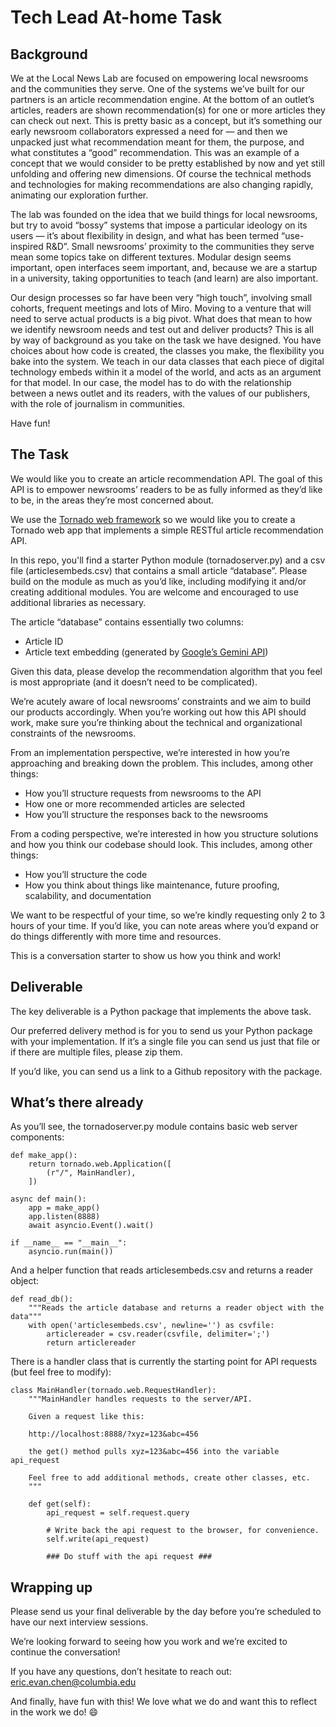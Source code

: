 # Tech Lead At-home Task

## Background

We at the Local News Lab are focused on empowering local newsrooms and the communities they serve. One of the systems we’ve built for our partners is an article recommendation engine. At the bottom of an outlet’s articles, readers are shown recommendation(s) for one or more articles they can check out next. This is pretty basic as a concept, but it’s something our early newsroom collaborators expressed a need for — and then we unpacked just what recommendation meant for them, the purpose, and what constitutes a “good” recommendation. This was an example of a concept that we would consider to be pretty established by now and yet still unfolding and offering new dimensions. Of course the technical methods and technologies for making recommendations are also changing rapidly, animating our exploration further.

The lab was founded on the idea that we build things for local newsrooms, but try to avoid “bossy” systems that impose a particular ideology on its users — it’s about flexibility in design, and what has been termed “use-inspired R&D”. Small newsrooms’ proximity to the communities they serve mean some topics take on different textures. Modular design seems important, open interfaces seem important, and, because we are a startup in a university, taking opportunities to teach (and learn) are also important. 

Our design processes so far have been very “high touch”, involving small cohorts, frequent meetings and lots of Miro. Moving to a venture that will need to serve actual products is a big pivot. What does that mean to how we identify newsroom needs and test out and deliver products? This is all by way of background as you take on the task we have designed. You have choices about how code is created, the classes you make, the flexibility you bake into the system. We teach in our data classes that each piece of digital technology embeds within it a model of the world, and acts as an argument for that model. In our case, the model has to do with the relationship between a news outlet and its readers, with the values of our publishers, with the role of journalism in communities.

Have fun!

## The Task

We would like you to create an article recommendation API. The goal of this API is to empower newsrooms’ readers to be as fully informed as they’d like to be, in the areas they’re most concerned about. 

We use the [Tornado web framework](https://www.tornadoweb.org/en/stable/index.html) so we would like you to create a Tornado web app that implements a simple RESTful article recommendation API. 

In this repo, you'll find a starter Python module (tornadoserver.py) and a csv file (articlesembeds.csv) that contains a small article “database”. Please build on the module as much as you’d like, including modifying it and/or creating additional modules. You are welcome and encouraged to use additional libraries as necessary.

The article “database” contains essentially two columns:
- Article ID
- Article text embedding (generated by [Google’s Gemini API](https://ai.google.dev/gemini-api/docs/embeddings))

Given this data, please develop the recommendation algorithm that you feel is most appropriate (and it doesn’t need to be complicated).

We’re acutely aware of local newsrooms’ constraints and we aim to build our products accordingly. When you’re working out how this API should work, make sure you’re thinking about the technical and organizational constraints of the newsrooms.

From an implementation perspective, we’re interested in how you’re approaching and breaking down the problem. This includes, among other things:
- How you’ll structure requests from newsrooms to the API
- How one or more recommended articles are selected
- How you’ll structure the responses back to the newsrooms

From a coding perspective, we’re interested in how you structure solutions and how you think our codebase should look. This includes, among other things:
- How you’ll structure the code
- How you think about things like maintenance, future proofing, scalability, and documentation

We want to be respectful of your time, so we’re kindly requesting only 2 to 3 hours of your time. If you’d like, you can note areas where you’d expand or do things differently with more time and resources. 

This is a conversation starter to show us how you think and work!

## Deliverable

The key deliverable is a Python package that implements the above task.

Our preferred delivery method is for you to send us your Python package with your implementation. If it’s a single file you can send us just that file or if there are multiple files, please zip them. 

If you’d like, you can send us a link to a Github repository with the package.

## What’s there already

As you’ll see, the tornadoserver.py module contains basic web server components:
```
def make_app():
    return tornado.web.Application([
        (r"/", MainHandler),
    ])

async def main():
    app = make_app()
    app.listen(8888)
    await asyncio.Event().wait()

if __name__ == "__main__":
    asyncio.run(main())
```


And a helper function that reads articlesembeds.csv and returns a reader object:
```
def read_db():
    """Reads the article database and returns a reader object with the data"""
    with open('articlesembeds.csv', newline='') as csvfile:
        articlereader = csv.reader(csvfile, delimiter=';')
        return articlereader
```


There is a handler class that is currently the starting point for API requests (but feel free to modify):
```
class MainHandler(tornado.web.RequestHandler):
    """MainHandler handles requests to the server/API.

    Given a request like this:

    http://localhost:8888/?xyz=123&abc=456

    the get() method pulls xyz=123&abc=456 into the variable api_request

    Feel free to add additional methods, create other classes, etc.
    """

    def get(self):
        api_request = self.request.query

        # Write back the api request to the browser, for convenience.
        self.write(api_request)

        ### Do stuff with the api request ###
```


## Wrapping up

Please send us your final deliverable by the day before you’re scheduled to have our next interview sessions.

We’re looking forward to seeing how you work and we’re excited to continue the conversation!

If you have any questions, don’t hesitate to reach out: eric.evan.chen@columbia.edu 

And finally, have fun with this! We love what we do and want this to reflect in the work we do! 😄
